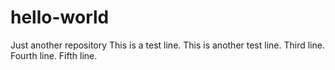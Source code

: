 # hello-world
Just another repository
This is a test line.
This is another test line.
Third line.
Fourth line.
Fifth line.
